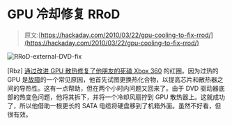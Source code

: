 # GPU 冷却修复 RRoD

> 原文:[https://hackaday.com/2010/03/22/gpu-cooling-to-fix-rrod/](https://hackaday.com/2010/03/22/gpu-cooling-to-fix-rrod/)

![](../Images/c1639265f48eb9a7e8693b74b1595a20.png "RRoD-external-DVD-fix")

[Rbz] [通过改进 GPU 散热修复了他朋友的死磕 Xbox 360](http://forums.benheck.com/viewtopic.php?f=23&t=36945) 的红圈。因为过热的 GPU 是[故障](http://hackaday.com/2009/03/19/hackit-xbox-360-hardware-failures-on-the-rise/)的一个常见原因，他首先试图更换热化合物，以提高芯片和散热器之间的导热性。这有一点帮助，但在两个小时内问题又回来了。由于 DVD 驱动器底部的热变色问题，他将其拆下，并将一个冷却风扇拧到 GPU 散热器上。这就成功了，所以他借助一根更长的 SATA 电缆将硬盘移到了机箱外面。虽然不好看，但很有效。